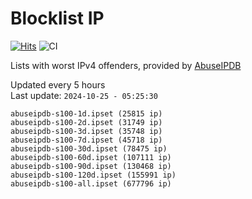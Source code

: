 # Blocklist IP

[![Hits](https://hits.seeyoufarm.com/api/count/incr/badge.svg?url=https%3A%2F%2Fgithub.com%2Fborestad%2Fblocklist-ip%2F&count_bg=%2379C83D&title_bg=%23555555&icon=&icon_color=%23E7E7E7&title=hits&edge_flat=false)](https://hits.seeyoufarm.com)  ![CI](https://img.shields.io/github/workflow/status/borestad/blocklist-ip/CI?style=flat-square)

Lists with worst IPv4 offenders, provided by [AbuseIPDB](https://www.abuseipdb.com/)

<!-- FOOTER-PLACEHOLDER -->
Updated every 5 hours<br>
Last update: `2024-10-25 - 05:25:30`
```
abuseipdb-s100-1d.ipset (25815 ip)
abuseipdb-s100-2d.ipset (31749 ip)
abuseipdb-s100-3d.ipset (35748 ip)
abuseipdb-s100-7d.ipset (45718 ip)
abuseipdb-s100-30d.ipset (78475 ip)
abuseipdb-s100-60d.ipset (107111 ip)
abuseipdb-s100-90d.ipset (130468 ip)
abuseipdb-s100-120d.ipset (155991 ip)
abuseipdb-s100-all.ipset (677796 ip)
```
